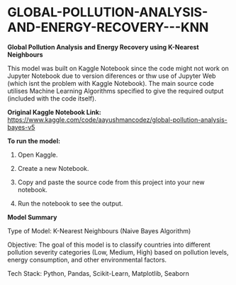 # GLOBAL-POLLUTION-ANALYSIS-AND-ENERGY-RECOVERY---KNN
**Global Pollution Analysis and Energy Recovery using K-Nearest Neighbours**

This model was built on Kaggle Notebook since the code might not work on Jupyter Notebook due to version diferences or thw use of Jupyter Web (which isnt the problem with Kaggle Notebook). The main source code utilises Machine Learning Algorithms specified to give the required output (included with the code itself).

**Original Kaggle Notebook Link:** https://www.kaggle.com/code/aayushmancodez/global-pollution-analysis-bayes-v5

**To run the model:**

1) Open Kaggle.

2) Create a new Notebook.

3) Copy and paste the source code from this project into your new notebook.

4) Run the notebook to see the output.

**Model Summary**

Type of Model: K-Nearest Neighbours (Naive Bayes Algorithm)

Objective: The goal of this model is to classify countries into different pollution severity categories (Low, Medium, High) based on pollution levels, energy consumption, and other environmental factors.

Tech Stack: Python, Pandas, Scikit-Learn, Matplotlib, Seaborn
